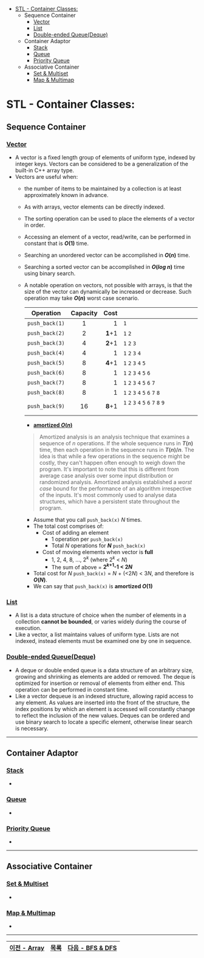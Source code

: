 * [STL - Container Classes:](/stl/)
    * Sequence Container
        * [Vector](/stl/vector/)
        * [List](/stl/list/)
        * [Double-ended Queue(Deque)](/stl/deque/)
    * Container Adaptor
        * [Stack](/stl/stack/)
        * [Queue](/stl/queue/)
        * [Priority Queue](/stl/priority_queue_heap/)
    * Associative Container
        * [Set & Multiset](/stl/set/)
        * [Map & Multimap](/stl/map/)

# STL - Container Classes:
## Sequence Container
### [Vector](/stl/vector/)
* A vector is a fixed length group of elements of uniform type, indexed by integer keys. Vectors can be considered to be a generalization of the built-in C++ array type.
* Vectors are useful when:
    * the number of items to be maintained by a collection is at least approximately known in advance.
    * As with arrays, vector elements can be directly indexed.
    * The sorting operation can be used to place the elements of a vector in order.
    * Accessing an element of a vector, read/write, can be performed in constant that is <b><i>O</i>(1)</b> time.
    * Searching an unordered vector can be accomplished in <b><i>O</i>(<i>n</i>)</b> time.
    * Searching a sorted vector can be accomplished in <b><i>O</i>(<i>log n</i>)</b> time using binary search.
    * A notable operation on vectors, not possible with arrays, is that the size of the vector can dynamically be increased or decrease. Such operation may take <b><i>O</i>(<i>n</i>)</b> worst case scenario.

		|Operation|Capacity|Cost||
		|:-:|:-:|-:|-|
		|`push_back(1)`|1|1|`1`|
		|`push_back(2)`|2|<b>1</b>+1|`1` `2`|
		|`push_back(3)`|4|<b>2</b>+1|`1` `2` `3` `⠀`|
		|`push_back(4)`|4|1|`1` `2` `3` `4` |
		|`push_back(5)`|8|<b>4</b>+1|`1` `2` `3` `4` `5` `⠀` `⠀` `⠀`|
		|`push_back(6)`|8|1|`1` `2` `3` `4` `5` `6` `⠀` `⠀`|
		|`push_back(7)`|8|1|`1` `2` `3` `4` `5` `6` `7` `⠀`|
		|`push_back(8)`|8|1|`1` `2` `3` `4` `5` `6` `7` `8`|
		|`push_back(9)`|16|<b>8</b>+1|`1` `2` `3` `4` `5` `6` `7` `8` `9` `⠀` `⠀` `⠀` `⠀` `⠀` `⠀` `⠀`|
		* [<b>amortized <i>O</i>(<i>n</i>)</b>](https://cs.stackexchange.com/questions/9380/why-is-push-back-in-c-vectors-constant-amortized)
        > Amortized analysis is an analysis technique that examines a sequence of <i>n</i> operations. If the whole sequence runs in <b><i>T</i>(<i>n</i>)</b> time, then each operation in the sequence runs in <b><i>T</i>(<i>n</i>)/<i>n</i></b>. The idea is that while a few operations in the sequence might be costly, they can't happen often enough to weigh down the program. It's important to note that this is different from average case analysis over some input distribution or randomized analysis. Amortized analysis established a <i>worst case</i> bound for the performance of an algorithm irrespective of the inputs. It's most commonly used to analyse data structures, which have a persistent state throughout the program.

        * Assume that you call `push_back(x)` <i>N</i> times.
        * The total cost comprises of:
            * Cost of adding an element
                * 1 operation per `push_back(x)`
                * Total <i>N</i> operations for <b><i>N</i></b> `push_back(x)`
            * Cost of moving elements when vector is <b>full</b>
                * 1, 2, 4, 8, ..., 2<sup><i>k</i></sup> (where 2<sup><i>k</i></sup> < <i>N</i>)
                * The sum of above = <b>2<sup><i>k</i>+1</sup>-1 < 2<i>N</i></b>
        * Total cost for <i>N</i> `push_back(x)` = <i>N</i> + (<2<i>N</i>) < 3<i>N</i>, and therefore is <b><i>O</i>(<i>N</i>)</b>.
        * We can say that `push_back(x)` is <b>amortized <i>O</i>(1)</b>


### [List](/stl/list/)
* A list is a data structure of choice when the number of elements in a collection <b>cannot be bounded</b>, or varies widely during the course of execution. 
* Like a vector, a list maintains values of uniform type. Lists are not indexed, instead elements must be examined one by one in sequence.
### [Double-ended Queue(Deque)](/stl/deque/)
* A deque or double ended queue is a data structure of an arbitrary size, growing and shrinking as elements are added or removed. The deque is optimized for insertion or removal of elements from either end. This operation can be performed in constant time.
* Like a vector dequeue is an indexed structure, allowing rapid access to any element. As values are inserted into the front of the structure, the index positions by which an element is accessed will constantly change to reflect the inclusion of the new values. Deques can be ordered and use binary search to locate a specific element, otherwise linear search is necessary.
---

## Container Adaptor
### [Stack](/stl/stack/)
*
### [Queue](/stl/queue/)
*
### [Priority Queue](/stl/priority_queue_heap)
*
---

## Associative Container
### [Set & Multiset](/stl/set/)
*
### [Map & Multimap](/stl/map/)
*

---
|[이전 - Array](../Array/)|[목록](https://github.com/RyanJeong/CP#index)|[다음 - BFS & DFS](../bfs_dfs/)|
|-|-|-|